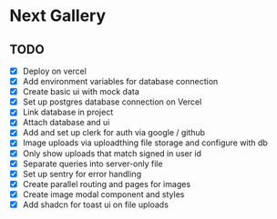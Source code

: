 # Next Gallery

## TODO

- [x] Deploy on vercel
- [x] Add environment variables for database connection
- [x] Create basic ui with mock data
- [x] Set up postgres database connection on Vercel
- [x] Link database in project
- [x] Attach database and ui
- [x] Add and set up clerk for auth via google / github
- [x] Image uploads via uploadthing file storage and configure with db
- [x] Only show uploads that match signed in user id
- [x] Separate queries into server-only file
- [x] Set up sentry for error handling
- [x] Create parallel routing and pages for images
- [x] Create image modal component and styles
- [x] Add shadcn for toast ui on file uploads
